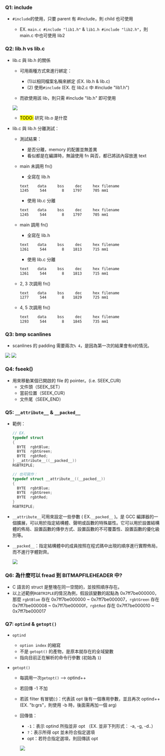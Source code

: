 ### Q1: include

- `#include`的使用，只要 parent 有 #include，則 child 也可使用

  - EX. `main.c #include "lib1.h"` & `lib1.h #include "lib2.h"`，則 main.c 中也可使用 lib2

### Q2: lib.h vs lib.c

- lib.c 與 lib.h 的關係

  - 可用兩種方式來進行綁定：

    - (1)以相同檔案名稱來綁定 (EX. lib.h & lib.c)
    - (2) 使用`#include` (EX. 在 lib2.c 中 #include "lib1.h")

  - 而欲使用該 lib，則只需 #include "lib.h" 即可使用

  ![](https://i.imgur.com/1wd2J4f.jpg)

  - <mark>TODO:</mark> 研究 lib.o 是什麼

- lib.c 與 lib.h 分離測試：

  - 測試結果：

    - 是否分離，memory 的配置並無差異
    - 看似都是在編譯時，無論使用 fn 與否，都已將該內容放進 text

  - main 未調用 fn()

    - 全寫在 lib.h

    ```sh
    text    data     bss     dec     hex filename
    1245     544       8    1797     705 mm1
    ```

    - 使用 lib.c 分離

    ```sh
    text    data     bss     dec     hex filename
    1245     544       8    1797     705 mm1
    ```

  - main 調用 fn()

    - 全寫在 lib.h

    ```sh
    text    data     bss     dec     hex filename
    1261     544       8    1813     715 mm1
    ```

    - 使用 lib.c 分離

    ```sh
    text    data     bss     dec     hex filename
    1261     544       8    1813     715 mm1
    ```

  - 2, 3 次調用 fn()

    ```sh
    text    data     bss     dec     hex filename
    1277     544       8    1829     725 mm1
    ```

  - 4, 5 次調用 fn()

    ```sh
    text    data     bss     dec     hex filename
    1293     544       8    1845     735 mm1
    ```

### Q3: bmp scanlines

- scanlines 的 padding 需要兩次`% 4`，是因為第一次的結果會有`0`的情況。

![](https://i.imgur.com/8xfSpzB.png)
![](https://i.imgur.com/5QlajZx.png)

### Q4: fseek()

- 用來移動某個已開啟的 file 的 pointer。(i.e. SEEK_CUR)
  - 文件頭（SEEK_SET）
  - 當前位置（SEEK_CUR）
  - 文件尾（SEEK_END）

### Q5: `__attribute__` & `__packed__`

- 範例：

  ```c
  // EX.
  typedef struct
  {
    BYTE  rgbtBlue;
    BYTE  rgbtGreen;
    BYTE  rgbtRed;
  } __attribute__((__packed__))
  RGBTRIPLE;

  // 也可寫作：
  typedef struct __attribute__((__packed__))
  {
    BYTE  rgbtBlue;
    BYTE  rgbtGreen;
    BYTE  rgbtRed;
  }
  RGBTRIPLE;
  ```

- `__attribute__`可用來設定一些參數 ( EX.`__packed__` )。是 GCC 編譯器的一個擴展，可以用於指定結構體、聲明或函數的特殊屬性。它可以用於設置結構體的佈局、設置函數的傳參方式、設置函數的不可覆蓋性、設置函數的優化級別等。
- `__packed__`：指定結構體中的成員按照在程式碼中出現的順序進行實際佈局，而不進行字體對齊。

  ![](https://i.imgur.com/2qgOYVO.png)

### Q6: 為什麼可以 fread 到 BITMAPFILEHEADER 中?

- C 語言的 struct 是整塊在同一空間的，並按照順序存在。
- 以上述範例`RGBTRIPLE`的情況為例，假設該變數的起點為 0x7ff7be000000，那麼 `rgbtBlue` 存在 0x7ff7be000000 ~ 0x7ff7be000007，`rgbtGreen` 存在 0x7ff7be000008 ~ 0x7ff7be00000f，`rgbtRed` 存在 0x7ff7be000010 ~ 0x7ff7be000017

### Q7: `optind` & `getopt()`

- `optind`

  - `option index` 的縮寫
  - 不是 `getopt()` 的產物，是原本就存在的全域變數
  - 指向目前正在解析的命令行參數 (初始為 `1`)

- `getopt()`

  - 每調用一次`getopt()` --> optind++
  - 若回傳 -1 不加
  - 若該 filter 有冒號(:)：代表該 opt 後有一個專用參數，並且再次 optind++ (EX. "b:grs"，則使用 -b 時，後面需再加一個 arg)
  - 回傳值：

    - `-1`：表示 optind 所指並非 opt （EX. 並非下列形式： -a, -g, -d..）
    - `?`：表示所得 opt 並未符合指定選項
    - opt：若符合指定選項，則回傳該 opt

    ![](https://i.imgur.com/0hkVauD.png)
